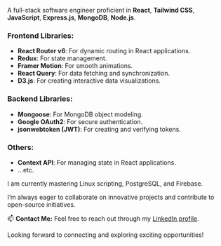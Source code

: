  A full-stack  software engineer proficient in **React**, **Tailwind CSS**, **JavaScript**, **Express.js**, **MongoDB**, **Node.js**.


### Frontend Libraries:
- **React Router v6**: For dynamic routing in React applications.
- **Redux**: For state management.
- **Framer Motion**: For smooth animations.
- **React Query**: For data fetching and synchronization.
- **D3.js**: For creating interactive data visualizations.

### Backend Libraries:
- **Mongoose**: For MongoDB object modeling.
- **Google OAuth2**: For secure authentication.
- **jsonwebtoken (JWT)**: For creating and verifying tokens.


### Others:
- **Context API**: For managing state in React applications. 
-   ...etc.
  
I am currently mastering Linux scripting, PostgreSQL, and Firebase.

I’m always eager to collaborate on innovative projects and contribute to open-source initiatives. 

📫 **Contact Me:** Feel free to reach out through my [LinkedIn profile](https://www.linkedin.com/in/brian-kipkoech-71b5b9248).

Looking forward to connecting and exploring exciting opportunities!

